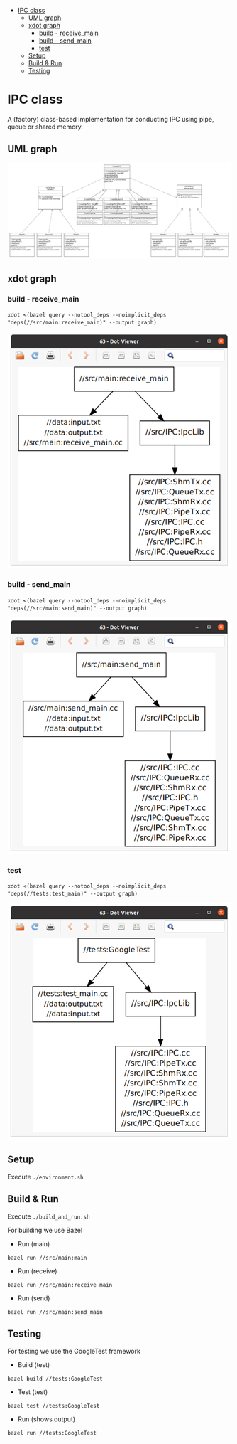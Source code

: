 - [IPC class](#ipc-class)
  - [UML graph](#uml-graph)
  - [xdot graph](#xdot-graph)
    - [build - receive_main](#build---receive_main)
    - [build - send_main](#build---send_main)
    - [test](#test)
  - [Setup](#setup)
  - [Build & Run](#build--run)
  - [Testing](#testing)

# IPC class

A (factory) class-based implementation for conducting IPC using pipe, queue or shared memory.

## UML graph

![uml-graph.jpg](/uml-graph.jpg)

## xdot graph

### build - receive_main

`xdot <(bazel query --notool_deps --noimplicit_deps "deps(//src/main:receive_main)" --output graph)`

![images/build-receive-main.png](/images/build-receive-main.png)

### build - send_main

`xdot <(bazel query --notool_deps --noimplicit_deps "deps(//src/main:send_main)" --output graph)`

![images/build-send-main.png](/images/build-send-main.png)

### test

`xdot <(bazel query --notool_deps --noimplicit_deps "deps(//tests:test_main)" --output graph)`

![images/test-graph.png](/images/test-graph.png)

## Setup

Execute `./environment.sh`

## Build & Run

Execute `./build_and_run.sh`

For building we use Bazel

- Run (main)

```
bazel run //src/main:main
```

- Run (receive)
  
```
bazel run //src/main:receive_main
```

- Run (send)
  
```
bazel run //src/main:send_main
```

## Testing

For testing we use the GoogleTest framework

- Build (test)

```
bazel build //tests:GoogleTest
```

- Test (test)

```
bazel test //tests:GoogleTest
```

- Run (shows output)

```
bazel run //tests:GoogleTest
```
